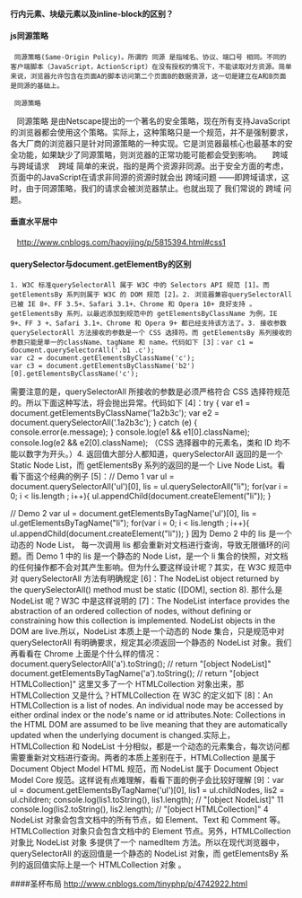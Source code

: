 #### 行内元素、块级元素以及inline-block的区别？
#### js同源策略
     同源策略(Same-Origin Policy)。所谓的 同源 是指域名、协议、端口号 相同。不同的客户端脚本（JavaScript，ActionScript）在没有授权的情况下，不能读取对方资源。简单来说，浏览器允许包含在页面A的脚本访问第二个页面B的数据资源，这一切是建立在A和B页面是同源的基础上。
     
     同源策略
    同源策略 是由Netscape提出的一个著名的安全策略，现在所有支持JavaScript 的浏览器都会使用这个策略。实际上，这种策略只是一个规范，并不是强制要求，各大厂商的浏览器只是针对同源策略的一种实现。它是浏览器最核心也最基本的安全功能，如果缺少了同源策略，则浏览器的正常功能可能都会受到影响。
    
    跨域与跨域请求
    跨域 简单的来说，指的是两个资源非同源。出于安全方面的考虑，页面中的JavaScript在请求非同源的资源时就会出 跨域问题 ——即跨域请求，这时，由于同源策略，我们的请求会被浏览器禁止。也就出现了 我们常说的 跨域 问题。
#### 垂直水平居中
    http://www.cnblogs.com/haoyijing/p/5815394.html#css1
#### querySelector与document.getElementBy的区别

    1. W3C 标准querySelectorAll 属于 W3C 中的 Selectors API 规范 [1]。而 getElementsBy 系列则属于 W3C 的 DOM 规范 [2]。2. 浏览器兼容querySelectorAll 已被 IE 8+、FF 3.5+、Safari 3.1+、Chrome 和 Opera 10+ 良好支持 。getElementsBy 系列，以最迟添加到规范中的 getElementsByClassName 为例，IE 9+、FF 3 +、Safari 3.1+、Chrome 和 Opera 9+ 都已经支持该方法了。3. 接收参数querySelectorAll 方法接收的参数是一个 CSS 选择符。而 getElementsBy 系列接收的参数只能是单一的className、tagName 和 name。代码如下 [3]：var c1 = document.querySelectorAll('.b1 .c');
    var c2 = document.getElementsByClassName('c');
    var c3 = document.getElementsByClassName('b2')[0].getElementsByClassName('c');
需要注意的是，querySelectorAll 所接收的参数是必须严格符合 CSS 选择符规范的。所以下面这种写法，将会抛出异常。代码如下 [4]：try {
  var e1 = document.getElementsByClassName('1a2b3c');
  var e2 = document.querySelectorAll('.1a2b3c');
} catch (e) {
  console.error(e.message);
}
console.log(e1 && e1[0].className);
console.log(e2 && e2[0].className);
（CSS 选择器中的元素名，类和 ID 均不能以数字为开头。）4. 返回值大部分人都知道，querySelectorAll 返回的是一个 Static Node List，而 getElementsBy 系列的返回的是一个 Live Node List。看看下面这个经典的例子 [5]：// Demo 1
var ul = document.querySelectorAll('ul')[0],
    lis = ul.querySelectorAll("li");
for(var i = 0; i < lis.length ; i++){
    ul.appendChild(document.createElement("li"));
}

// Demo 2
var ul = document.getElementsByTagName('ul')[0], 
    lis = ul.getElementsByTagName("li"); 
for(var i = 0; i < lis.length ; i++){
    ul.appendChild(document.createElement("li")); 
}
因为 Demo 2 中的 lis 是一个动态的 Node List， 每一次调用 lis 都会重新对文档进行查询，导致无限循环的问题。而 Demo 1 中的 lis 是一个静态的 Node List，是一个 li 集合的快照，对文档的任何操作都不会对其产生影响。但为什么要这样设计呢？其实，在 W3C 规范中对 querySelectorAll 方法有明确规定 [6]：The NodeList object returned by the querySelectorAll() method must be static ([DOM], section 8). 那什么是 NodeList 呢？W3C 中是这样说明的 [7]：The NodeList interface provides the abstraction of an ordered collection of nodes, without defining or constraining how this collection is implemented. NodeList objects in the DOM are live.所以，NodeList 本质上是一个动态的 Node 集合，只是规范中对 querySelectorAll 有明确要求，规定其必须返回一个静态的 NodeList 对象。我们再看看在 Chrome 上面是个什么样的情况：document.querySelectorAll('a').toString();    // return "[object NodeList]"
document.getElementsByTagName('a').toString();    // return "[object HTMLCollection]"
这里又多了一个 HTMLCollection 对象出来，那 HTMLCollection 又是什么？HTMLCollection 在 W3C 的定义如下 [8]：An HTMLCollection is a list of nodes. An individual node may be accessed by either ordinal index or the node's name or id attributes.Note: Collections in the HTML DOM are assumed to be live meaning that they are automatically updated when the underlying document is changed.实际上，HTMLCollection 和 NodeList 十分相似，都是一个动态的元素集合，每次访问都需要重新对文档进行查询。两者的本质上差别在于，HTMLCollection 是属于 Document Object Model HTML 规范，而 NodeList 属于 Document Object Model Core 规范。这样说有点难理解，看看下面的例子会比较好理解 [9]：var ul = document.getElementsByTagName('ul')[0],
    lis1 = ul.childNodes,
    lis2 = ul.children;
console.log(lis1.toString(), lis1.length);    // "[object NodeList]" 11
console.log(lis2.toString(), lis2.length);    // "[object HTMLCollection]" 4
NodeList 对象会包含文档中的所有节点，如 Element、Text 和 Comment 等。HTMLCollection  对象只会包含文档中的 Element 节点。另外，HTMLCollection 对象比 NodeList 对象 多提供了一个 namedItem 方法。所以在现代浏览器中，querySelectorAll 的返回值是一个静态的 NodeList 对象，而 getElementsBy 系列的返回值实际上是一个 HTMLCollection 对象 。

####圣杯布局
http://www.cnblogs.com/tinyphp/p/4742922.html
